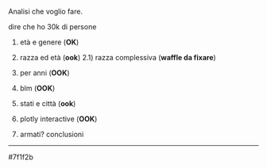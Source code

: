 Analisi che voglio fare.




dire che ho 30k di persone
1) età e genere (**OK**)
2) razza ed età (**ook**)
2.1) razza complessiva (**waffle da fixare**)

4) per anni (**OOK**)
5) blm (**OOK**)

6) stati e città (**ook**)
7) plotly interactive (**OOK**)

8) armati?
conclusioni



-------




#7f1f2b